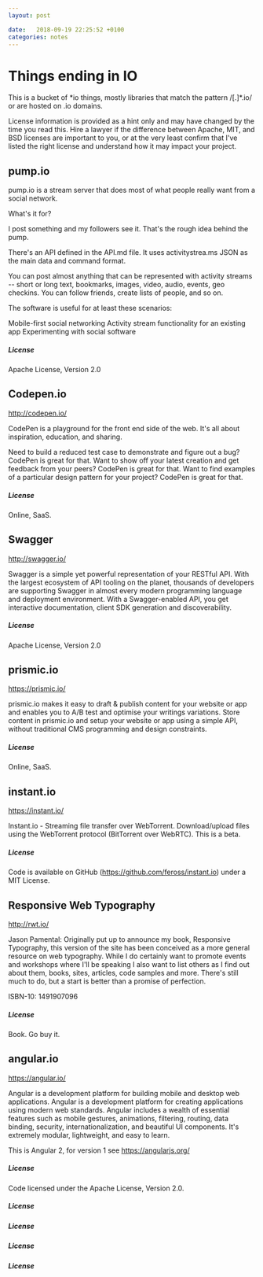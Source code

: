```yaml
---
layout: post

date:   2018-09-19 22:25:52 +0100
categories: notes
---
```

Things ending in IO
===================

This is a bucket of \*io things, mostly libraries that match the pattern
/\[.\]\*.io/ or are hosted on .io domains.

License information is provided as a hint only and may have changed by
the time you read this. Hire a lawyer if the difference between Apache,
MIT, and BSD licenses are important to you, or at the very least confirm
that I've listed the right license and understand how it may impact your
project.

pump.io
-------

[]()

pump.io is a stream server that does most of what people really want
from a social network.

What's it for?

I post something and my followers see it. That's the rough idea behind
the pump.

There's an API defined in the API.md file. It uses activitystrea.ms JSON
as the main data and command format.

You can post almost anything that can be represented with activity
streams -- short or long text, bookmarks, images, video, audio, events,
geo checkins. You can follow friends, create lists of people, and so on.

The software is useful for at least these scenarios:

Mobile-first social networking Activity stream functionality for an
existing app Experimenting with social software

##### License

Apache License, Version 2.0

Codepen.io
----------

<http://codepen.io/>

CodePen is a playground for the front end side of the web. It's all
about inspiration, education, and sharing.

Need to build a reduced test case to demonstrate and figure out a bug?
CodePen is great for that. Want to show off your latest creation and get
feedback from your peers? CodePen is great for that. Want to find
examples of a particular design pattern for your project? CodePen is
great for that.

##### License

Online, SaaS.

Swagger
-------

<http://swagger.io/>

Swagger is a simple yet powerful representation of your RESTful API.
With the largest ecosystem of API tooling on the planet, thousands of
developers are supporting Swagger in almost every modern programming
language and deployment environment. With a Swagger-enabled API, you get
interactive documentation, client SDK generation and discoverability.

##### License

Apache License, Version 2.0

prismic.io
----------

<https://prismic.io/>

prismic.io makes it easy to draft & publish content for your website or
app and enables you to A/B test and optimise your writings variations.
Store content in prismic.io and setup your website or app using a simple
API, without traditional CMS programming and design constraints.

##### License

Online, SaaS.

instant.io
----------

<https://instant.io/>

Instant.io - Streaming file transfer over WebTorrent. Download/upload
files using the WebTorrent protocol (BitTorrent over WebRTC). This is a
beta.

##### License

Code is available on GitHub (<https://github.com/feross/instant.io>)
under a MIT License.

Responsive Web Typography
-------------------------

<http://rwt.io/>

Jason Pamental: Originally put up to announce my book, Responsive
Typography, this version of the site has been conceived as a more
general resource on web typography. While I do certainly want to promote
events and workshops where I'll be speaking I also want to list others
as I find out about them, books, sites, articles, code samples and more.
There's still much to do, but a start is better than a promise of
perfection.

ISBN-10: 1491907096

##### License

Book. Go buy it.

angular.io
----------

<https://angular.io/>

Angular is a development platform for building mobile and desktop web
applications. Angular is a development platform for creating
applications using modern web standards. Angular includes a wealth of
essential features such as mobile gestures, animations, filtering,
routing, data binding, security, internationalization, and beautiful UI
components. It's extremely modular, lightweight, and easy to learn.

This is Angular 2, for version 1 see <https://angularjs.org/>

##### License

Code licensed under the Apache License, Version 2.0.

[]()

##### License

[]()

##### License

[]()

##### License

[]()

##### License
